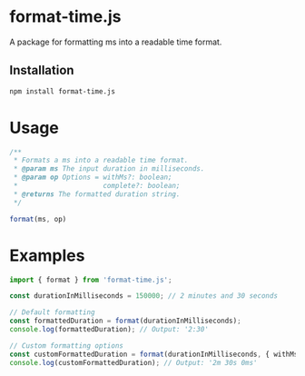 # format-time.js
<!-- Thanks for reading -->
A package for formatting ms into a readable time format.

## Installation

```bash
npm install format-time.js
```

# Usage

```ts
/**
 * Formats a ms into a readable time format.
 * @param ms The input duration in milliseconds.
 * @param op Options = withMs?: boolean;
 *                     complete?: boolean;
 * @returns The formatted duration string.
 */

format(ms, op)
```

# Examples

```ts
import { format } from 'format-time.js';

const durationInMilliseconds = 150000; // 2 minutes and 30 seconds

// Default formatting
const formattedDuration = format(durationInMilliseconds);
console.log(formattedDuration); // Output: '2:30'

// Custom formatting options
const customFormattedDuration = format(durationInMilliseconds, { withMs: true, complete: true });
console.log(customFormattedDuration); // Output: '2m 30s 0ms'
```
